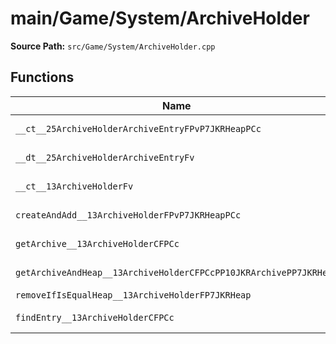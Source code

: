 # main/Game/System/ArchiveHolder

**Source Path:** `src/Game/System/ArchiveHolder.cpp`

## Functions

| Name | Address | Match % |
|------|---------|---------|
| `__ct__25ArchiveHolderArchiveEntryFPvP7JKRHeapPCc` | `0x80395BD4` | :white_check_mark: (100.0%) |
| `__dt__25ArchiveHolderArchiveEntryFv` | `0x80395C88` | :white_check_mark: (100.0%) |
| `__ct__13ArchiveHolderFv` | `0x80395CF4` | :white_check_mark: (100.0%) |
| `createAndAdd__13ArchiveHolderFPvP7JKRHeapPCc` | `0x80395D4C` | :white_check_mark: (100.0%) |
| `getArchive__13ArchiveHolderCFPCc` | `0x80395DE8` | :white_check_mark: (100.0%) |
| `getArchiveAndHeap__13ArchiveHolderCFPCcPP10JKRArchivePP7JKRHeap` | `0x80395E1C` | :white_check_mark: (100.0%) |
| `removeIfIsEqualHeap__13ArchiveHolderFP7JKRHeap` | `0x80395E6C` | :x: (0.0%) |
| `findEntry__13ArchiveHolderCFPCc` | `0x80395F6C` | :white_check_mark: (100.0%) |